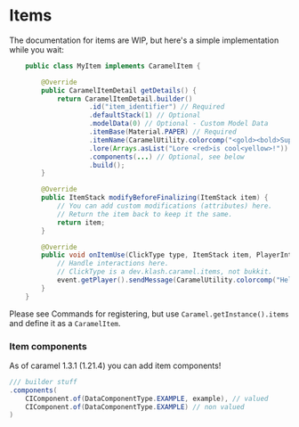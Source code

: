 # Items

The documentation for items are WIP, but here's a simple implementation while you wait:

```java
    public class MyItem implements CaramelItem {

        @Override
        public CaramelItemDetail getDetails() {
            return CaramelItemDetail.builder()
                    .id("item_identifier") // Required
                    .defaultStack(1) // Optional
                    .modelData(0) // Optional - Custom Model Data
                    .itemBase(Material.PAPER) // Required
                    .itemName(CaramelUtility.colorcomp("<gold><bold>Supports miniMessage")) // Required
                    .lore(Arrays.asList("Lore <red>is cool<yellow>!")) // Required
					.components(...) // Optional, see below
                    .build();
        }

        @Override
        public ItemStack modifyBeforeFinalizing(ItemStack item) {
            // You can add custom modifications (attributes) here.
            // Return the item back to keep it the same.
            return item;
        }

        @Override
        public void onItemUse(ClickType type, ItemStack item, PlayerInteractEvent event) {
            // Handle interactions here.
            // ClickType is a dev.klash.caramel.items, not bukkit.
            event.getPlayer().sendMessage(CaramelUtility.colorcomp("Hello!"));
        }
    }
```

Please see Commands for registering, but use `Caramel.getInstance().items` and define it as a `CaramelItem`.


### Item components
As of caramel 1.3.1 (1.21.4) you can add item components!

```java
/// builder stuff
.components(
	CIComponent.of(DataComponentType.EXAMPLE, example), // valued
	CIComponent.of(DataComponentType.EXAMPLE) // non valued
)
```